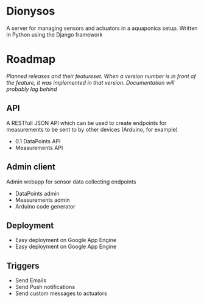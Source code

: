 Dionysos
========

A server for managing sensors and actuators in a aquaponics setup. Written in Python using the Django framework

Roadmap
========

_Planned releases and their featureset. When a version number is in front of the feature, it was implemented in that version. Documentation will probably lag behind_

API
---
A RESTfull JSON API which can be used to create endpoints for measurements to be sent to by other devices (Arduino, for example)

* 0.1 DataPoints API
* Measurements API

Admin client
---
Admin webapp for sensor data collecting endpoints

* DataPoints admin
* Measurements admin
* Arduino code generator

Deployment
---
* Easy deployment on Google App Engine
* Easy deployment on Google App Engine

Triggers
---
* Send Emails
* Send Push notifications
* Send custom messages to actuators
